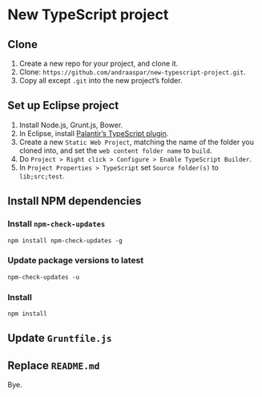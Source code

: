 # New TypeScript project

## Clone

1. Create a new repo for your project, and clone it.
2. Clone: `https://github.com/andraaspar/new-typescript-project.git`.
3. Copy all except `.git` into the new project’s folder.

## Set up Eclipse project

1. Install Node.js, Grunt.js, Bower.
2. In Eclipse, install [Palantir’s TypeScript plugin](https://github.com/palantir/eclipse-typescript).
3. Create a new `Static Web Project`, matching the name of the folder you cloned into, and set the `web content folder name` to `build`.
4. Do `Project > Right click > Configure > Enable TypeScript Builder`.
5. In `Project Properties > TypeScript` set `Source folder(s)` to `lib;src;test`.

## Install NPM dependencies

### Install `npm-check-updates`

```
npm install npm-check-updates -g
```

### Update package versions to latest

```
npm-check-updates -u
```

### Install

```
npm install
```

## Update `Gruntfile.js`

## Replace `README.md`

Bye.
